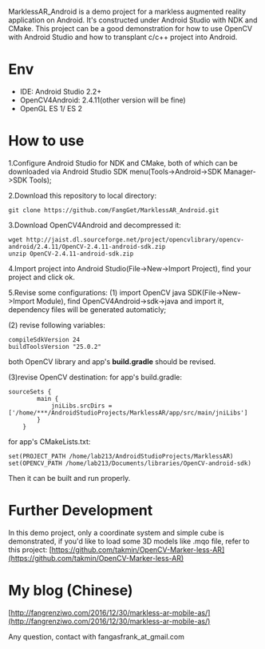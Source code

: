 MarklessAR_Android is a demo project for a markless augmented reality application on Android. It's constructed under Android Studio with NDK and CMake. This project can be a good demonstration for how to use OpenCV with Android Studio and how to transplant c/c++ project into Android.

# Env
* IDE: Android Studio 2.2+
* OpenCV4Android: 2.4.11(other version will be fine)
* OpenGL ES 1/ ES 2

# How to use
1.Configure Android Studio for NDK and CMake, both of which can be downloaded via Android Studio SDK menu(Tools->Android->SDK Manager->SDK Tools);

2.Download this repository to local directory:
```
git clone https://github.com/FangGet/MarklessAR_Android.git
```

3.Download OpenCV4Android and decompressed it:
```
wget http://jaist.dl.sourceforge.net/project/opencvlibrary/opencv-android/2.4.11/OpenCV-2.4.11-android-sdk.zip
unzip OpenCV-2.4.11-android-sdk.zip
```

4.Import project into Android Studio(File->New->Import Project), find your project and click ok.

5.Revise some configurations:
(1) import OpenCV java SDK(File->New->Import Module), find OpenCV4Android->sdk->java and import it, dependency files will be generated automaticly;

(2) revise following variables:
``` 
compileSdkVersion 24
buildToolsVersion "25.0.2"
```
both OpenCV library and app's **build.gradle** should be revised.

(3)revise OpenCV destination:
for app's build.gradle:
```
sourceSets {
        main {
            jniLibs.srcDirs = ['/home/***/AndroidStudioProjects/MarklessAR/app/src/main/jniLibs']
        }
    }
```
for app's CMakeLists.txt:
```
set(PROJECT_PATH /home/lab213/AndroidStudioProjects/MarklessAR)
set(OPENCV_PATH /home/lab213/Documents/libraries/OpenCV-android-sdk)
```

Then it can be built and run properly.

# Further Development
In this demo project, only a coordinate system and simple cube is demonstrated, if you'd like to load some 3D models like .mqo file, refer to this project:
[https://github.com/takmin/OpenCV-Marker-less-AR](https://github.com/takmin/OpenCV-Marker-less-AR)

# My blog (Chinese)
[http://fangrenziwo.com/2016/12/30/markless-ar-mobile-as/](http://fangrenziwo.com/2016/12/30/markless-ar-mobile-as/)



Any question, contact with fangasfrank_at_gmail.com






